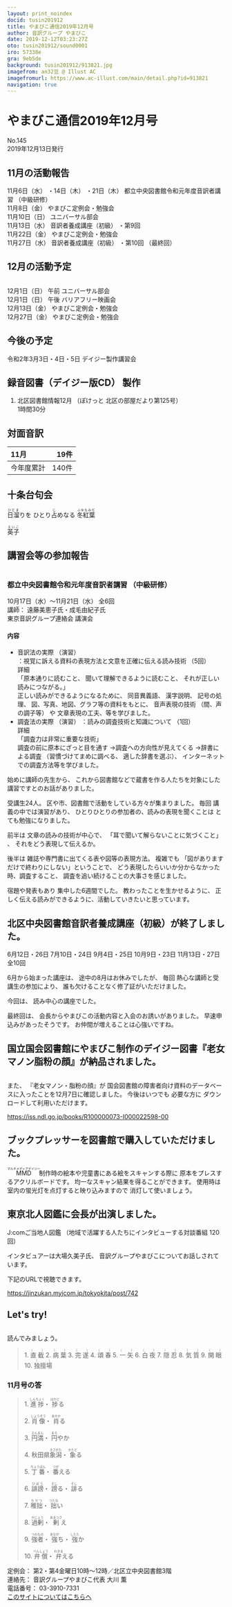```yaml
---
layout: print_noindex
docid: tusin201912
title: やまびこ通信2019年12月号
author: 音訳グループ やまびこ
date: 2019-12-12T03:23:27Z
oto: tusin201912/sound0001
iro: 57338e
gra: 9eb5de
background: tusin201912/913821.jpg
imagefrom: an32豆 @ Illust AC
imagefromurl: https://www.ac-illust.com/main/detail.php?id=913821
navigation: true
---
```

   
# <span data-dur="4.174" data-begin="2.050" id="xmri_0001">やまびこ通信2019年12月号<img class="gyo" src="media/tusin201912/cut1.gif" alt="" /></span>


<span data-dur="2.426" data-begin="6.224" id="xmri_0002">No.145</span>  
<span data-dur="4.074" data-begin="8.650" id="xmri_0003">2019年12月13日発行</span>

## <span data-dur="2.927" data-begin="16.609" id="xmri_0006">11月の活動報告</span>

<span data-dur="2.265" data-begin="19.536" id="xmri_0007">11月6日（水）</span>
<span data-dur="1.75" data-begin="21.801" id="xmri_0008">・14日（木）</span>
<span data-dur="2.079" data-begin="23.551" id="xmri_0009">・21日（木）</span>
<span data-dur="4.598" data-begin="25.630" id="xmri_000A">都立中央図書館令和元年度音訳者講習</span>
<span data-dur="2.413" data-begin="30.228" id="xmri_000B">（中級研修）</span>  
<span data-dur="2.241" data-begin="32.641" id="xmri_000C">11月8日（金）</span>
<span data-dur="3.6" data-begin="34.882" id="xmri_000D">やまびこ定例会・勉強会</span>  
<span data-dur="2.274" data-begin="38.482" id="xmri_000E">11月10日（日）</span>
<span data-dur="2.626" data-begin="40.756" id="xmri_000F">ユニバーサル部会</span>  
<span data-dur="2.584" data-begin="43.382" id="xmri_0010">11月13日（水）</span>
<span data-dur="2.431" data-begin="45.966" id="xmri_0011">音訳者養成講座（初級）</span>
<span data-dur="2.25" data-begin="48.397" id="xmri_0012">・第9回</span>  
<span data-dur="2.609" data-begin="50.647" id="xmri_0013">11月22日（金）</span>
<span data-dur="3.599" data-begin="53.256" id="xmri_0014">やまびこ定例会・勉強会</span>  
<span data-dur="2.738" data-begin="56.855" id="xmri_0015">11月27日（水）</span>
<span data-dur="2.43" data-begin="59.593" id="xmri_0016">音訳者養成講座（初級）</span>
<span data-dur="1.27" data-begin="62.023" id="xmri_0017">・第10回</span>
<span data-dur="2.906" data-begin="63.293" id="xmri_0018">（最終回）</span>

## <span data-dur="2.747" data-begin="66.199" id="xmri_0019">12月の活動予定</span>

<img class="migi" src="media/tusin201912/cut2.gif" alt="" />


<span data-dur="2.304" data-begin="68.946" id="xmri_001A">12月1日（日）</span>
<span data-dur="0.994" data-begin="71.250" id="xmri_001B">午前</span>
<span data-dur="2.626" data-begin="72.244" id="xmri_001C">ユニバーサル部会</span>  
<span data-dur="2.303" data-begin="74.870" id="xmri_001D">12月1日（日）</span>
<span data-dur="0.866" data-begin="77.173" id="xmri_001E">午後</span>
<span data-dur="2.741" data-begin="78.039" id="xmri_001F">バリアフリー映画会</span>  
<span data-dur="2.474" data-begin="80.780" id="xmri_0020">12月13日（金）</span>
<span data-dur="3.6" data-begin="83.254" id="xmri_0021">やまびこ定例会・勉強会</span>  
<span data-dur="2.606" data-begin="86.854" id="xmri_0022">12月27日（金）</span>
<span data-dur="4.3" data-begin="89.460" id="xmri_0023">やまびこ定例会・勉強会</span>

## <span data-dur="1.967" data-begin="93.760" id="xmri_0024">今後の予定</span>

<span data-dur="3.64" data-begin="95.727" id="xmri_0025">令和2年3月3日・4日・5日</span>
<span data-dur="3.846" data-begin="99.367" id="xmri_0026">デイジー製作講習会</span>

## <span data-dur="3.853" data-begin="103.213" id="xmri_0027">録音図書（デイジー版CD） 製作</span>

1. <span data-dur="2.53" data-begin="109.375" id="xmri_002A">北区図書館情報12月</span> <span data-dur="3.864" data-begin="111.905" id="xmri_002B">（ぽけっと 北区の部屋だより第125号）</span>  
<span data-dur="3.457" data-begin="115.769" id="xmri_002C">1時間30分</span>

## <span data-dur="2.022" data-begin="119.226" id="xmri_002D">対面音訳</span>

<span data-dur="1.359" data-begin="121.248" id="xmri_002E">11月</span>|<span data-dur="2.178" data-begin="122.607" id="xmri_002F">19件</span>
|:---|---:|
<span data-dur="1.603" data-begin="124.785" id="xmri_0030">今年度累計</span>|<span data-dur="3.113" data-begin="126.388" id="xmri_0031">140件</span>

## <span data-dur="2.817" data-begin="129.501" id="xmri_0032">十条台句会</span>

<span data-dur="9.883" data-begin="132.318" id="xmri_0033"><ruby>日溜<rt>ひだま</rt></ruby>りを
ひとり<ruby>占<rt>じ</rt></ruby>めなる
<ruby>冬紅葉<rt>ふゆもみぢ</rt></ruby></span>

<span data-dur="2.538" data-begin="142.201" id="xmri_0039" class="haigo"><ruby>英子<rt>えいこ</rt></ruby></span>

## <span data-dur="3.013" data-begin="144.739" id="xmri_003A">講習会等の参加報告</span>

<img class="migi" src="media/tusin201912/cut3.gif" alt="" />



### <span data-dur="4.335" data-begin="147.752" id="xmri_003B">都立中央図書館令和元年度音訳者講習</span> <span data-dur="2.063" data-begin="152.087" id="xmri_003C">（中級研修）</span>

<span data-dur="4.959" data-begin="154.150" id="xmri_003D">10月17日（水）～11月21日（水）</span>
<span data-dur="1.751" data-begin="159.109" id="xmri_003E">全6回</span>  
<span data-dur="0.963" data-begin="160.860" id="xmri_003F">講師：</span>
<span data-dur="3.205" data-begin="161.823" id="xmri_0040">遠藤美恵子氏・成毛由紀子氏</span>  
<span data-dur="3.953" data-begin="165.028" id="xmri_0041">東京音訳グループ連絡会 講演会</span>

#### <span data-dur="1.529" data-begin="168.981" id="xmri_0042">内容</span>

- <span data-dur="1.818" data-begin="170.510" id="xmri_0043">音訳法の実際</span> <span data-dur="1.061" data-begin="172.328" id="xmri_0044">（演習）</span>  
<span data-dur="5.879" data-begin="173.389" id="xmri_0045">：視覚に訴える資料の表現方法と文意を正確に伝える読み技術</span> <span data-dur="1.517" data-begin="179.268" id="xmri_0046">（5回）</span>  
  <span data-dur="1.566" data-begin="180.785" id="xmri_0047">詳細</span>  
  <span data-dur="2.049" data-begin="182.351" id="xmri_0048">「原本通りに読むこと、</span> <span data-dur="2.528" data-begin="184.400" id="xmri_0049">聞いて理解できるように読むこと、</span> <span data-dur="3.661" data-begin="186.928" id="xmri_004A">それが正しい読みにつながる。」</span>  
  <span data-dur="2.742" data-begin="190.589" id="xmri_004B">正しい読みができるようになるために、</span> <span data-dur="1.396" data-begin="193.331" id="xmri_004C">同音異義語、</span> <span data-dur="1.473" data-begin="194.727" id="xmri_004D">漢字説明、</span> <span data-dur="1.331" data-begin="196.200" id="xmri_004E">記号の処理、</span> <span data-dur="3.659" data-begin="197.531" id="xmri_004F">図、写真、地図、グラフ等の資料をもとに、</span> <span data-dur="2.05" data-begin="201.190" id="xmri_0050">音声表現の技術</span> <span data-dur="1.864" data-begin="203.240" id="xmri_0051">（間、声の調子等）</span> <span data-dur="0.726" data-begin="205.104" id="xmri_0052">や</span> <span data-dur="4.33" data-begin="205.830" id="xmri_0053">文章表現の工夫、等を学びました。</span>
- <span data-dur="1.734" data-begin="210.160" id="xmri_0054">調査法の実際</span> <span data-dur="1.06" data-begin="211.894" id="xmri_0055">（演習）</span> <span data-dur="3.065" data-begin="212.954" id="xmri_0056">：読みの調査技術と知識について</span> <span data-dur="1.475" data-begin="216.019" id="xmri_0057">（1回）</span>  
  <span data-dur="1.566" data-begin="217.494" id="xmri_0058">詳細</span>  
  <span data-dur="3.725" data-begin="219.060" id="xmri_0059">「調査力は非常に重要な技術」</span>  
  <span data-dur="3.531" data-begin="222.785" id="xmri_005A">調査の前に原本にざっと目を通す</span> <span data-dur="2.557" data-begin="226.316" id="xmri_005B">→調査への方向性が見えてくる</span> <span data-dur="1.673" data-begin="228.873" id="xmri_005C">→辞書による調査</span> <span data-dur="2.33" data-begin="230.546" id="xmri_005D">（習慣づけてまめに調べる、</span> <span data-dur="1.806" data-begin="232.876" id="xmri_005E">適した辞書を選ぶ）、</span> <span data-dur="4.739" data-begin="235.182" id="xmri_0060">インターネットでの調査方法等を学びました。</span>

<span data-dur="2.762" data-begin="239.921" id="xmri_0061">始めに講師の先生から、</span>
<span data-dur="8.268" data-begin="242.683" id="xmri_0062">これから図書館などで蔵書を作る人たちを対象にした講習ですとのお話がありました。</span>

<span data-dur="3.052" data-begin="250.951" id="xmri_0063">受講生24人。</span>
<span data-dur="5.524" data-begin="254.003" id="xmri_0064">区や市、図書館で活動をしている方々が集まりました。</span>
<span data-dur="1.076" data-begin="259.527" id="xmri_0065">毎回</span>
<span data-dur="2.539" data-begin="260.603" id="xmri_0066">講義の中では演習があり、</span>
<span data-dur="3.81" data-begin="263.142" id="xmri_0067">ひとりひとりの参加者の、読みの表現を聞くことは</span>
<span data-dur="2.915" data-begin="266.952" id="xmri_0068">とても勉強になりました。</span>

<span data-dur="1.189" data-begin="269.867" id="xmri_0069">前半は</span>
<span data-dur="2.773" data-begin="271.056" id="xmri_006A">文章の読みの技術が中心で、</span>
<span data-dur="2.985" data-begin="273.829" id="xmri_006B">「耳で聞いて解らないことに気づくこと」</span>
<span data-dur="0.5" data-begin="276.814" id="xmri_006C">、</span>
<span data-dur="4.058" data-begin="277.314" id="xmri_006D">それをどう表現して伝えるか。</span>

<span data-dur="1.158" data-begin="281.372" id="xmri_006E">後半は</span>
<span data-dur="5.116" data-begin="282.530" id="xmri_006F">雑誌や専門書に出てくる表や図等の表現方法。</span>
<span data-dur="1.35" data-begin="287.646" id="xmri_0070">複雑でも</span>
<span data-dur="3.412" data-begin="288.996" id="xmri_0071">「図がありますだけで終わりにしない」ということで、</span>
<span data-dur="4.106" data-begin="292.408" id="xmri_0072">どう表現したらいいか分からなかった時、調査すること、</span>
<span data-dur="4.66" data-begin="296.514" id="xmri_0073">調査を追い続けることの大事さを感じました。</span>

<span data-dur="1.97" data-begin="301.174" id="xmri_0074">宿題や発表もあり</span>
<span data-dur="3.652" data-begin="303.144" id="xmri_0075">集中した6週間でした。</span>
<span data-dur="2.659" data-begin="306.796" id="xmri_0076">教わったことを生かせるように、</span>
<span data-dur="6.071" data-begin="309.455" id="xmri_0077">正しく伝える読みができるように、活動していきたいと思っています。</span>

## <span data-dur="6.516" data-begin="315.526" id="xmri_0078">北区中央図書館音訳者養成講座（初級）が終了しました。</span>

<span data-dur="2.899" data-begin="322.042" id="xmri_0079">6月12日・26日</span>
<span data-dur="2.494" data-begin="324.941" id="xmri_007A">7月10日・24日</span>
<span data-dur="2.343" data-begin="327.435" id="xmri_007B">9月4日・25日</span>
<span data-dur="2.789" data-begin="329.778" id="xmri_007C">10月9日・23日</span>
<span data-dur="3.209" data-begin="332.567" id="xmri_007D">11月13日・27日</span>
<span data-dur="1.75" data-begin="335.776" id="xmri_007E">全10回</span>

<span data-dur="2.435" data-begin="337.526" id="xmri_007F">6月から始まった講座は、</span>
<span data-dur="2.699" data-begin="339.961" id="xmri_0080">途中の8月はお休みでしたが、</span>
<span data-dur="1.077" data-begin="342.660" id="xmri_0081">毎回</span>
<span data-dur="3.424" data-begin="343.737" id="xmri_0082">熱心な講師と受講生の参加により、</span>
<span data-dur="4.532" data-begin="347.161" id="xmri_0083">誰も欠けることなく修了証がいただけました。</span>

<span data-dur="1.175" data-begin="351.693" id="xmri_0084">今回は、</span>
<span data-dur="3.461" data-begin="352.868" id="xmri_0085">読み中心の講座でした。</span>

<span data-dur="1.49" data-begin="356.329" id="xmri_0086">最終回は、</span>
<span data-dur="6.207" data-begin="357.819" id="xmri_0087">会長からやまびこの活動内容と入会のお誘いがありました。</span>
<span data-dur="3.513" data-begin="364.026" id="xmri_0088">早速申込みがあったそうです。</span>
<span data-dur="5.587" data-begin="367.539" id="xmri_0089">お仲間が増えることは心強いですね。</span>

## <span data-dur="8.985" data-begin="373.126" id="xmri_008A">国立国会図書館にやまびこ制作のデイジー図書『老女マノン脂粉の顔』が納品されました。</span>

<img class="migi" src="media/tusin201912/cut4.gif" alt="" />


<span data-dur="0.852" data-begin="382.111" id="xmri_008B">また、</span>
<span data-dur="2.479" data-begin="382.963" id="xmri_008C">『老女マノン・脂粉の顔』が</span>
<span data-dur="7.995" data-begin="385.442" id="xmri_008D">国会図書館の障害者向け資料のデータベースに入ったことを12月7日に確認しました。</span>
<span data-dur="1.826" data-begin="393.437" id="xmri_008E">今後はいつでも</span>
<span data-dur="1.557" data-begin="395.263" id="xmri_008F">必要な方に</span>
<span data-dur="4.229" data-begin="396.820" id="xmri_0090">ダウンロードして利用いただけます。</span>

<a href="https://iss.ndl.go.jp/books/R100000073-I000022598-00" data-dur="2.547" data-begin="401.049" id="xmri_0091">https://iss.ndl.go.jp/books/R100000073-I000022598-00</a>

## <span data-dur="4.977" data-begin="403.596" id="xmri_0092">ブックプレッサーを図書館で購入していただけました。</span>

<span data-dur="5.346" data-begin="408.573" id="xmri_0093"><ruby>MMD<rt>マルチメディアデイジー</rt><ruby>制作時の絵本や児童書にある絵をスキャンする際に</span>
<span data-dur="4.342" data-begin="413.919" id="xmri_0094">原本をプレスするアクリルボードです。</span>
<span data-dur="3.934" data-begin="418.261" id="xmri_0095">均一なスキャン結果を得ることができます。</span>
<span data-dur="1.244" data-begin="422.195" id="xmri_0096">使用時は</span>
<span data-dur="4.206" data-begin="423.439" id="xmri_0097">室内の蛍光灯を点灯すると映り込みますので</span>
<span data-dur="2.895" data-begin="427.645" id="xmri_0098">消灯して使いましょう。</span>


## <span data-dur="5.373" data-begin="432.240" id="xmri_009A">東京北人図鑑に会長が出演しました。</span>

<span data-dur="2.192" data-begin="437.613" id="xmri_009B">J:comご当地人図鑑</span>
<span data-dur="4.273" data-begin="439.805" id="xmri_009C">（地域で活躍する人たちにインタビューする対談番組</span>
<span data-dur="1.956" data-begin="444.078" id="xmri_009D">120回）</span>

<span data-dur="2.542" data-begin="446.034" id="xmri_009E">インタビュアーは大場久美子氏、</span>
<span data-dur="4.995" data-begin="448.576" id="xmri_009F">音訳グループやまびこについてお話しされています。</span>

<span data-dur="4.058" data-begin="453.571" id="xmri_00A0">下記のURLで視聴できます。</span>

<a href="https://jinzukan.myjcom.jp/tokyokita/post/742" data-dur="2.546" data-begin="457.629" id="xmri_00A1">https://jinzukan.myjcom.jp/tokyokita/post/742</a>


## <span data-dur="1.749" data-begin="460.676" id="xmri_00A3">Let's try!</span>

<img class="migi" src="media/tusin201912/cut5.gif" alt="" />


<span data-dur="2.392" data-begin="462.425" id="xmri_00A4">読んでみましょう。</span>


<blockquote markdown="1">
1. <ruby>直截<rt>（　　　）</rt></ruby>
2. <ruby>病葉<rt>（　　　）</rt></ruby>
3. <ruby>完遂<rt>（　　　）</rt></ruby>
4. <ruby>頌春<rt>（　　　）</rt></ruby>
5. <ruby>一矢<rt>（　　　）</rt></ruby>
6. <ruby>白夜<rt>（　　　）</rt></ruby>
7. <ruby>隠忍<rt>（　　　）</rt></ruby>
8. <ruby>気質<rt>（　　　）</rt></ruby>
9. <ruby>開眼<rt>（　　　）</rt></ruby>
10. <ruby>独擅場<rt>（　　　）</rt></ruby>
</blockquote>
 

 

### <span data-dur="2.553" data-begin="468.751" id="xmri_00A6">11月号の答</span>

<blockquote markdown="1">

<span data-dur="0.806" data-begin="471.304" id="xmri_00A7">1.</span>
<span data-dur="1.236" data-begin="472.110" id="xmri_00A8"><ruby>進捗<rt>しんちょく</rt></ruby>・</span>
<span data-dur="1.538" data-begin="473.346" id="xmri_00A9"><ruby>捗<rt>はかど</rt></ruby>る</span>

<span data-dur="0.697" data-begin="474.884" id="xmri_00AA">2.</span>
<span data-dur="1.069" data-begin="475.581" id="xmri_00AB"><ruby>肖像<rt>しょうぞう</rt></ruby>・</span>
<span data-dur="1.562" data-begin="476.650" id="xmri_00AC"><ruby>肖<rt>あやか</rt></ruby>る</span>

<span data-dur="0.797" data-begin="478.212" id="xmri_00AD">3.</span>
<span data-dur="0.998" data-begin="479.009" id="xmri_00AE"><ruby>円満<rt>えんまん</rt></ruby>・</span>
<span data-dur="1.629" data-begin="480.007" id="xmri_00AF"><ruby>円<rt>まろ</rt></ruby>やか</span>

<span data-dur="0.773" data-begin="481.636" id="xmri_00B0">4.</span>
<span data-dur="1.709" data-begin="482.409" id="xmri_00B1">秋田県<ruby>象潟<rt>きさがた</rt></ruby>・</span>
<span data-dur="1.504" data-begin="484.118" id="xmri_00B2"><ruby>象<rt>かたど</rt></ruby>る</span>

<span data-dur="0.711" data-begin="485.622" id="xmri_00B3">5.</span>
<span data-dur="1.032" data-begin="486.333" id="xmri_00B4"><ruby>丁番<rt>ちょうばん</rt></ruby>・</span>
<span data-dur="1.546" data-begin="487.365" id="xmri_00B5"><ruby>番<rt>つが</rt></ruby>える</span>

<span data-dur="0.871" data-begin="488.911" id="xmri_00B6">6.</span>
<span data-dur="0.967" data-begin="489.782" id="xmri_00B7"><ruby>誹謗<rt>ひぼう</rt></ruby>・</span>
<span data-dur="0.973" data-begin="490.749" id="xmri_00B8"><ruby>謗<rt>そし</rt></ruby>る・</span>
<span data-dur="1.474" data-begin="491.722" id="xmri_00B9"><ruby>誹<rt>そし</rt></ruby>る</span>

<span data-dur="0.799" data-begin="493.196" id="xmri_00BA">7.</span>
<span data-dur="0.971" data-begin="493.995" id="xmri_00BB"><ruby>稚拙<rt>ちせつ</rt></ruby>・</span>
<span data-dur="1.542" data-begin="494.966" id="xmri_00BC"><ruby>拙<rt>つたな</rt></ruby>い</span>

<span data-dur="0.832" data-begin="496.508" id="xmri_00BD">8.</span>
<span data-dur="0.962" data-begin="497.340" id="xmri_00BE"><ruby>過剰<rt>かじょう</rt></ruby>・</span>
<span data-dur="1.666" data-begin="498.302" id="xmri_00BF"><ruby>剰<rt>あまつさ</rt></ruby>え</span>

<span data-dur="0.778" data-begin="499.968" id="xmri_00C0">9.</span>
<span data-dur="1.106" data-begin="500.746" id="xmri_00C1"><ruby>強者<rt>つわもの</rt></ruby>・</span>
<span data-dur="1.082" data-begin="501.852" id="xmri_00C2"><ruby>強<rt>あなが</rt></ruby>ち・</span>
<span data-dur="1.624" data-begin="502.934" id="xmri_00C3"><ruby>強<rt>したた</rt></ruby>か</span>

<span data-dur="0.796" data-begin="504.558" id="xmri_00C4">10.</span>
<span data-dur="1.172" data-begin="505.354" id="xmri_00C5"><ruby>弁償<rt>べんしょう</rt></ruby>・</span>
<span data-dur="1.607" data-begin="506.526" id="xmri_00C6"><ruby>弁<rt>わきま</rt></ruby>える</span>
</blockquote>


<span data-dur="1.239" data-begin="508.133" id="xmri_00C7">定例会：</span>
<span data-dur="5.972" data-begin="509.372" id="xmri_00C8">第2・第4金曜日10時～12時／北区立中央図書館3階</span>  
<span data-dur="1.297" data-begin="515.344" id="xmri_00C9">連絡先：</span>
<span data-dur="4.029" data-begin="516.641" id="xmri_00CA">音訳グループやまびこ代表 大川 薫</span>  
<span data-dur="1.491" data-begin="520.670" id="xmri_00CB">電話番号：</span>
<span data-dur="3.701" data-begin="522.161" id="xmri_00CC">03-3910-7331</span>  
<span data-dur="2.379" data-begin="525.862" id="xmri_00CD"><a href="mailto:ymbk2016ml@gmail.com?Subject=やまびこウェブサイトについて" data-dur="2.197" data-begin="528.241" id="xmri_00CE">このサイトについてはこちらへ</a></span>


